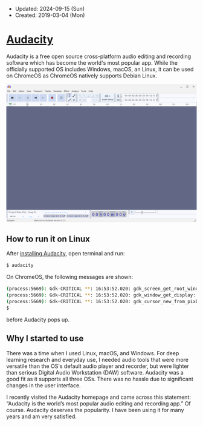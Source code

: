 * Updated: 2024-09-15 (Sun)
* Created: 2019-03-04 (Mon)

# [Audacity](https://www.audacityteam.org/)

Audacity is a free open source cross-platform audio editing and recording software which has become the world's most popular app. While the officially supported OS includes Windows, macOS, an Linux, it can be used on ChromeOS as ChromeOS natively supports Debian Linux.

<img src="images/screenshot-audacity.png">

## How to run it on Linux
After [installing Audacity](INSTALL.md), open terminal and run:
```bash
$ audacity
```
On ChromeOS, the following messages are shown:
```bash
(process:5669): Gdk-CRITICAL **: 16:53:52.020: gdk_screen_get_root_window: assertion 'GDK_IS_SCREEN (screen)' failed
(process:5669): Gdk-CRITICAL **: 16:53:52.020: gdk_window_get_display: assertion 'GDK_IS_WINDOW (window)' failed
(process:5669): Gdk-CRITICAL **: 16:53:52.020: gdk_cursor_new_from_pixbuf: assertion 'GDK_IS_DISPLAY (display)' failed
$
```
before Audacity pops up.


## Why I started to use 
There was a time when I used Linux, macOS, and Windows. For deep learning research and everyday use, I needed audio tools that were more versatile than the OS's default audio player and recorder, but were lighter than serious Digital Audio Workstation (DAW) software. Audacity was a good fit as it supports all three OSs. There was no hassle due to significant changes in the user interface. 

I recently visited the Audacity homepage and came across this statement: “Audacity is the world’s most popular audio editing and recording app.” Of course. Audacity deserves the popularity. I have been using it for many years and am very satisfied. 

